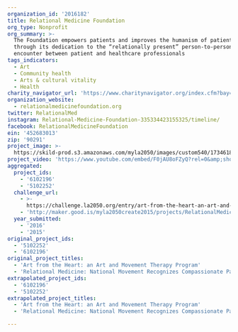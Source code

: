 ```yaml
---
organization_id: '2016182'
title: Relational Medicine Foundation
org_type: Nonprofit
org_summary: >-
  The Foundation empowers patients and improves the humanism of patient care
  through its dedication to the “relationally present” person-to-person
  encounter between patient and healthcare professionals
tags_indicators:
  - Art
  - Community health
  - Arts & cultural vitality
  - Health
charity_navigator_url: 'https://www.charitynavigator.org/index.cfm?bay=search.profile&ein=452683013'
organization_website:
  - relationalmedicinefoundation.org
twitter: RelationalMed
instagram: Relational-Medicine-Foundation-335334423155325/timeline/
facebook: RelationalMedicineFoundation
ein: '452683013'
zip: '90291'
project_image: >-
  https://skild-prod.s3.amazonaws.com/myla2050/images/custom540/1734618955741-team91.png
project_video: 'https://www.youtube.com/embed/F0jAU8oFZyQ?rel=0&amp;showinfo=0'
aggregated:
  project_ids:
    - '6102196'
    - '5102252'
  challenge_url:
    - >-
      https://challenge.la2050.org/entry/art-from-the-heart-an-art-and-movement-therapy-program
    - 'http://maker.good.is/myla2050create2015/projects/RelationalMedicine.html'
  year_submitted:
    - '2016'
    - '2015'
original_project_ids:
  - '5102252'
  - '6102196'
original_project_titles:
  - 'Art from the Heart: an Art and Movement Therapy Program'
  - 'Relational Medicine: National Movement Recognizes Compassionate Patient Care'
extrapolated_project_ids:
  - '6102196'
  - '5102252'
extrapolated_project_titles:
  - 'Art from the Heart: an Art and Movement Therapy Program'
  - 'Relational Medicine: National Movement Recognizes Compassionate Patient Care'

---
```

